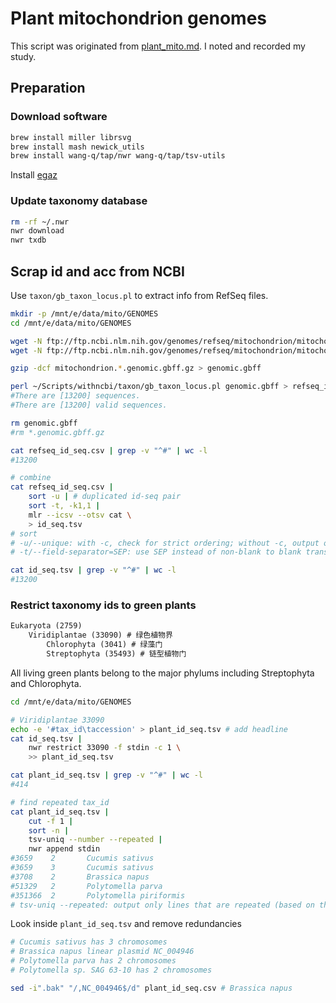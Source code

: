 # Plant mitochondrion genomes

This script was originated from [plant_mito.md](https://github.com/wang-q/withncbi/blob/master/taxon/plant_mito.md). I noted and recorded my study.

## Preparation

### Download software

```bash
brew install miller librsvg
brew install mash newick_utils
brew install wang-q/tap/nwr wang-q/tap/tsv-utils
```

Install [egaz](https://github.com/wang-q/App-Egaz#installation)

### Update taxonomy database

```bash
rm -rf ~/.nwr
nwr download
nwr txdb
```

## Scrap id and acc from NCBI

Use `taxon/gb_taxon_locus.pl` to extract info from RefSeq files.

```bash
mkdir -p /mnt/e/data/mito/GENOMES
cd /mnt/e/data/mito/GENOMES

wget -N ftp://ftp.ncbi.nlm.nih.gov/genomes/refseq/mitochondrion/mitochondrion.1.genomic.gbff.gz
wget -N ftp://ftp.ncbi.nlm.nih.gov/genomes/refseq/mitochondrion/mitochondrion.2.genomic.gbff.gz

gzip -dcf mitochondrion.*.genomic.gbff.gz > genomic.gbff

perl ~/Scripts/withncbi/taxon/gb_taxon_locus.pl genomic.gbff > refseq_id_seq.csv
#There are [13200] sequences.
#There are [13200] valid sequences.

rm genomic.gbff
#rm *.genomic.gbff.gz

cat refseq_id_seq.csv | grep -v "^#" | wc -l
#13200

# combine
cat refseq_id_seq.csv |
    sort -u | # duplicated id-seq pair
    sort -t, -k1,1 |
    mlr --icsv --otsv cat \
    > id_seq.tsv
# sort
# -u/--unique: with -c, check for strict ordering; without -c, output only the first of an equal run
# -t/--field-separator=SEP: use SEP instead of non-blank to blank transition

cat id_seq.tsv | grep -v "^#" | wc -l
#13200
```

### Restrict taxonomy ids to green plants

```txt
Eukaryota (2759)
    Viridiplantae (33090) # 绿色植物界
        Chlorophyta (3041) # 绿藻门
        Streptophyta (35493) # 链型植物门
```

All living green plants belong to the major phylums including Streptophyta and Chlorophyta.

```bash
cd /mnt/e/data/mito/GENOMES

# Viridiplantae 33090
echo -e '#tax_id\taccession' > plant_id_seq.tsv # add headline
cat id_seq.tsv |
    nwr restrict 33090 -f stdin -c 1 \
    >> plant_id_seq.tsv

cat plant_id_seq.tsv | grep -v "^#" | wc -l
#414

# find repeated tax_id
cat plant_id_seq.tsv |
    cut -f 1 |
    sort -n |
    tsv-uniq --number --repeated |
    nwr append stdin
#3659    2       Cucumis sativus
#3659    3       Cucumis sativus
#3708    2       Brassica napus
#51329   2       Polytomella parva
#351366  2       Polytomella piriformis
# tsv-uniq --repeated: output only lines that are repeated (based on the key)
```

Look inside `plant_id_seq.tsv` and remove redundancies

```bash
# Cucumis sativus has 3 chromosomes
# Brassica napus linear plasmid NC_004946
# Polytomella parva has 2 chromosomes
# Polytomella sp. SAG 63-10 has 2 chromosomes

sed -i".bak" "/,NC_004946$/d" plant_id_seq.csv # Brassica napus
```
